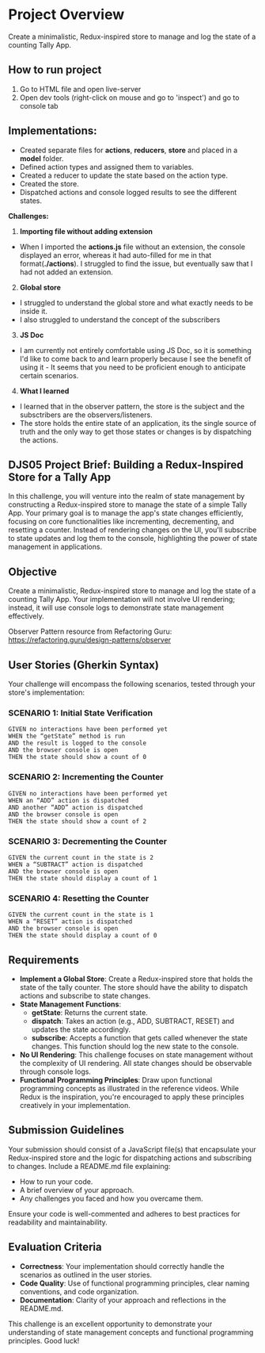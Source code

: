 # Project Overview
Create a minimalistic, Redux-inspired store to manage and log the state of a counting Tally App.

## How to run project
1. Go to HTML file and open live-server
2. Open dev tools (right-click on mouse and go to 'inspect') and go to console tab

## Implementations:
- Created separate files for **actions**, **reducers**, **store** and placed in a **model** folder.
- Defined action types and assigned them to variables.
- Created a reducer to update the state based on the action type.
- Created the store.
- Dispatched actions and console logged results to see the different states.
  
**Challenges:** <br>
1. **Importing file without adding extension**
  - When I imported the **actions.js** file without an extension, the console displayed an error, whereas it had auto-filled for me in that format(**./actions**). I struggled to find the issue, but eventually saw that I had not added an extension.
2. **Global store**
  - I struggled to understand the global store and what exactly needs to be inside it. 
  - I also struggled to understand the concept of the subscribers
3. **JS Doc**
  - I am currently not entirely comfortable using JS Doc, so it is something I'd like to come back to and learn properly because I see the benefit of using it - It seems that you need to be proficient enough to anticipate certain scenarios.
4. **What I learned**
  - I learned that in the observer pattern, the store is the subject and the subsctribers are the observers/listeners.
  - The store holds the entire state of an application, its the single source of truth and the only way to get those states or changes is by dispatching the actions.
  
## DJS05 Project Brief: Building a Redux-Inspired Store for a Tally App
In this challenge, you will venture into the realm of state management by constructing a Redux-inspired store to manage the state of a simple Tally App. Your primary goal is to manage the app's state changes efficiently, focusing on core functionalities like incrementing, decrementing, and resetting a counter. Instead of rendering changes on the UI, you'll subscribe to state updates and log them to the console, highlighting the power of state management in applications.

## Objective
Create a minimalistic, Redux-inspired store to manage and log the state of a counting Tally App. Your implementation will not involve UI rendering; instead, it will use console logs to demonstrate state management effectively.

Observer Pattern resource from Refactoring Guru: https://refactoring.guru/design-patterns/observer

## User Stories (Gherkin Syntax)
Your challenge will encompass the following scenarios, tested through your store's implementation:

### SCENARIO 1: Initial State Verification
```
GIVEN no interactions have been performed yet
WHEN the “getState” method is run
AND the result is logged to the console
AND the browser console is open
THEN the state should show a count of 0
```

### SCENARIO 2: Incrementing the Counter
```
GIVEN no interactions have been performed yet
WHEN an “ADD” action is dispatched
AND another “ADD” action is dispatched
AND the browser console is open
THEN the state should show a count of 2
```

### SCENARIO 3: Decrementing the Counter
```
GIVEN the current count in the state is 2
WHEN a “SUBTRACT” action is dispatched
AND the browser console is open
THEN the state should display a count of 1
```

### SCENARIO 4: Resetting the Counter
```
GIVEN the current count in the state is 1
WHEN a “RESET” action is dispatched
AND the browser console is open
THEN the state should display a count of 0
```

## Requirements
- **Implement a Global Store**: Create a Redux-inspired store that holds the state of the tally counter. The store should have the ability to dispatch actions and subscribe to state changes.
- **State Management Functions**:
  - **getState**: Returns the current state.
  - **dispatch**: Takes an action (e.g., ADD, SUBTRACT, RESET) and updates the state accordingly.
  - **subscribe**: Accepts a function that gets called whenever the state changes. This function should log the new state to the console.
- **No UI Rendering**: This challenge focuses on state management without the complexity of UI rendering. All state changes should be observable through console logs.
- **Functional Programming Principles**: Draw upon functional programming concepts as illustrated in the reference videos. While Redux is the inspiration, you're encouraged to apply these principles creatively in your implementation.

## Submission Guidelines
Your submission should consist of a JavaScript file(s) that encapsulate your Redux-inspired store and the logic for dispatching actions and subscribing to changes. Include a README.md file explaining:
- How to run your code.
- A brief overview of your approach.
- Any challenges you faced and how you overcame them.

Ensure your code is well-commented and adheres to best practices for readability and maintainability.

## Evaluation Criteria
- **Correctness**: Your implementation should correctly handle the scenarios as outlined in the user stories.
- **Code Quality**: Use of functional programming principles, clear naming conventions, and code organization.
- **Documentation**: Clarity of your approach and reflections in the README.md.

This challenge is an excellent opportunity to demonstrate your understanding of state management concepts and functional programming principles. Good luck!
